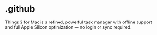 # .github
Things 3 for Mac is a refined, powerful task manager with offline support and full Apple Silicon optimization — no login or sync required.
